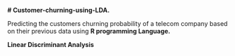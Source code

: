 **# Customer-churning-using-LDA.**



Predicting the customers churning probability of a telecom company based on their previous data using **R programming Language.**



**Linear Discriminant Analysis**
